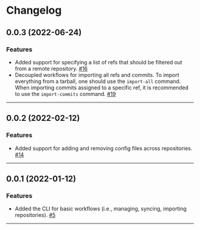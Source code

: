 # Changelog

[//]: # (You should *NOT* be adding new change log entries to this file, this)
[//]: # (file is managed by towncrier. You *may* edit previous change logs to)
[//]: # (fix problems like typo corrections or such.)
[//]: # (To add a new change log entry, please see)
[//]: # (https://docs.pulpproject.org/contributing/git.html#changelog-update)

[//]: # (WARNING: Don't drop the towncrier directive!)

[//]: # (towncrier release notes start)


## 0.0.3 (2022-06-24)

### Features

- Added support for specifying a list of refs that should be filtered out from a remote repository.
  [#16](https://github.com/pulp/pulp-cli-ostree/issues/16)
- Decoupled workflows for importing all refs and commits. To import everything from a tarball, one
  should use the ``import-all`` command. When importing commits assigned to a specific ref, it is
  recommended to use the ``import-commits`` command.
  [#19](https://github.com/pulp/pulp-cli-ostree/issues/19)


---


## 0.0.2 (2022-02-12)

### Features

- Added support for adding and removing config files across repositories.
  [#14](https://github.com/pulp/pulp-cli-ostree/issues/14)


---


## 0.0.1 (2022-01-12)

### Features

- Added the CLI for basic workflows (i.e., managing, syncing, importing repositories).
  [#5](https://github.com/pulp/pulp-cli-ostree/issues/5)


---
